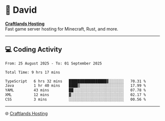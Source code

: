 # 👋 David

**[Craftlands Hosting](https://craftlands.host)**  
Fast game server hosting for Minecraft, Rust, and more.

---

## 💻 Coding Activity

<!--START_SECTION:waka-->

```txt
From: 25 August 2025 - To: 01 September 2025

Total Time: 9 hrs 17 mins

TypeScript   6 hrs 32 mins   █████████████████▓░░░░░░░   70.31 %
Java         1 hr 40 mins    ████▒░░░░░░░░░░░░░░░░░░░░   17.99 %
YAML         43 mins         ██░░░░░░░░░░░░░░░░░░░░░░░   07.78 %
XML          12 mins         ▓░░░░░░░░░░░░░░░░░░░░░░░░   02.17 %
CSS          3 mins          ░░░░░░░░░░░░░░░░░░░░░░░░░   00.56 %
```

<!--END_SECTION:waka-->

---

🌐 [Craftlands Hosting](https://craftlands.host)  
